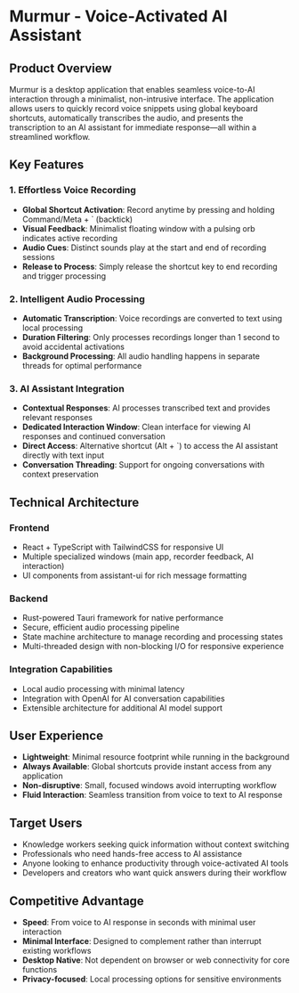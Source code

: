 # Murmur - Voice-Activated AI Assistant

## Product Overview

Murmur is a desktop application that enables seamless voice-to-AI interaction through a minimalist, non-intrusive interface. The application allows users to quickly record voice snippets using global keyboard shortcuts, automatically transcribes the audio, and presents the transcription to an AI assistant for immediate response—all within a streamlined workflow.

## Key Features

### 1. Effortless Voice Recording

- **Global Shortcut Activation**: Record anytime by pressing and holding Command/Meta + ` (backtick)
- **Visual Feedback**: Minimalist floating window with a pulsing orb indicates active recording
- **Audio Cues**: Distinct sounds play at the start and end of recording sessions
- **Release to Process**: Simply release the shortcut key to end recording and trigger processing

### 2. Intelligent Audio Processing

- **Automatic Transcription**: Voice recordings are converted to text using local processing
- **Duration Filtering**: Only processes recordings longer than 1 second to avoid accidental activations
- **Background Processing**: All audio handling happens in separate threads for optimal performance

### 3. AI Assistant Integration

- **Contextual Responses**: AI processes transcribed text and provides relevant responses
- **Dedicated Interaction Window**: Clean interface for viewing AI responses and continued conversation
- **Direct Access**: Alternative shortcut (Alt + `) to access the AI assistant directly with text input
- **Conversation Threading**: Support for ongoing conversations with context preservation

## Technical Architecture

### Frontend

- React + TypeScript with TailwindCSS for responsive UI
- Multiple specialized windows (main app, recorder feedback, AI interaction)
- UI components from assistant-ui for rich message formatting

### Backend

- Rust-powered Tauri framework for native performance
- Secure, efficient audio processing pipeline
- State machine architecture to manage recording and processing states
- Multi-threaded design with non-blocking I/O for responsive experience

### Integration Capabilities

- Local audio processing with minimal latency
- Integration with OpenAI for AI conversation capabilities
- Extensible architecture for additional AI model support

## User Experience

- **Lightweight**: Minimal resource footprint while running in the background
- **Always Available**: Global shortcuts provide instant access from any application
- **Non-disruptive**: Small, focused windows avoid interrupting workflow
- **Fluid Interaction**: Seamless transition from voice to text to AI response

## Target Users

- Knowledge workers seeking quick information without context switching
- Professionals who need hands-free access to AI assistance
- Anyone looking to enhance productivity through voice-activated AI tools
- Developers and creators who want quick answers during their workflow

## Competitive Advantage

- **Speed**: From voice to AI response in seconds with minimal user interaction
- **Minimal Interface**: Designed to complement rather than interrupt existing workflows
- **Desktop Native**: Not dependent on browser or web connectivity for core functions
- **Privacy-focused**: Local processing options for sensitive environments
